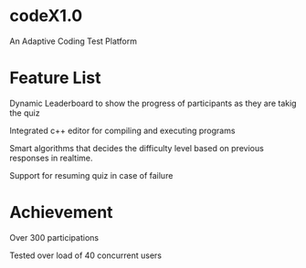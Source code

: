 # codeX1.0
 An Adaptive Coding Test Platform

# Feature List 

Dynamic Leaderboard to show the progress of participants as they are takig the quiz

Integrated c++ editor for compiling and executing programs

Smart algorithms that decides the difficulty level based on previous responses in realtime.

Support for resuming quiz in case of failure

# Achievement

Over 300 participations

Tested over load of 40 concurrent users

